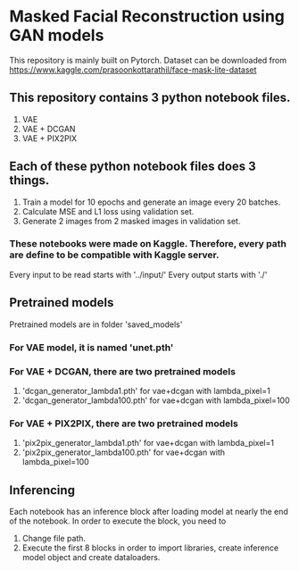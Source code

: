 # Masked Facial Reconstruction using GAN models
This repository is mainly built on Pytorch.
Dataset can be downloaded from https://www.kaggle.com/prasoonkottarathil/face-mask-lite-dataset

## This repository contains 3 python notebook files.
1. VAE
2. VAE + DCGAN
3. VAE + PIX2PIX

## Each of these python notebook files does 3 things.
1. Train a model for 10 epochs and generate an image every 20 batches.
2. Calculate MSE and L1 loss using validation set.
3. Generate 2 images from 2 masked images in validation set.

### These notebooks were made on Kaggle. Therefore, every path are define to be compatible with Kaggle server.
Every input to be read starts with '../input/'
Every output starts with './'

## Pretrained models
Pretrained models are in folder 'saved_models'
### For VAE model, it is named 'unet.pth'
### For VAE + DCGAN, there are two pretrained models
1. 'dcgan_generator_lambda1.pth' for vae+dcgan with lambda_pixel=1
2. 'dcgan_generator_lambda100.pth' for vae+dcgan with lambda_pixel=100
### For VAE + PIX2PIX, there are two pretrained models
1. 'pix2pix_generator_lambda1.pth' for vae+dcgan with lambda_pixel=1
2. 'pix2pix_generator_lambda100.pth' for vae+dcgan with lambda_pixel=100

## Inferencing
Each notebook has an inference block after loading model at nearly the end of the notebook.
In order to execute the block, you need to 
1. Change file path.
2. Execute the first 8 blocks in order to import libraries, create inference model object and create dataloaders.
